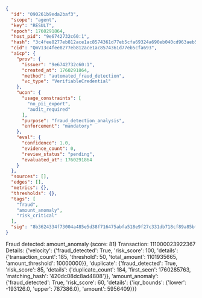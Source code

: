 ```json
{
  "id": "090261b9eda2baf3",
  "scope": "agent",
  "key": "RESULT",
  "epoch": 1760291864,
  "host_pid": "9e6742732c60:1",
  "hash": "3c4fee8277eb812ace1ac8574361d77eb5cfa69324a690eb040cd963aeb5246b",
  "cid": "QmV13c4fee8277eb812ace1ac8574361d77eb5cfa693",
  "aicp": {
    "prov": {
      "issuer": "9e6742732c60:1",
      "created_at": 1760291864,
      "method": "automated_fraud_detection",
      "vc_type": "VerifiableCredential"
    },
    "ucon": {
      "usage_constraints": [
        "no_pii_export",
        "audit_required"
      ],
      "purpose": "fraud_detection_analysis",
      "enforcement": "mandatory"
    },
    "eval": {
      "confidence": 1.0,
      "evidence_count": 0,
      "review_status": "pending",
      "evaluated_at": 1760291864
    }
  },
  "sources": [],
  "edges": [],
  "metrics": {},
  "thresholds": {},
  "tags": [
    "fraud",
    "amount_anomaly",
    "risk_critical"
  ],
  "sig": "8b3624334f73004a485e5d38f716475abfa518e9f27c331db718cf89a85bfdd5"
}
```

Fraud detected: amount_anomaly (score: 81)
Transaction: 111000023922367
Details: {'velocity': {'fraud_detected': True, 'risk_score': 100, 'details': {'transaction_count': 185, 'threshold': 50, 'total_amount': 1101935665, 'amount_threshold': 10000000}}, 'duplicate': {'fraud_detected': True, 'risk_score': 85, 'details': {'duplicate_count': 184, 'first_seen': 1760285763, 'matching_hash': '420dc08dc8ad4808'}}, 'amount_anomaly': {'fraud_detected': True, 'risk_score': 60, 'details': {'iqr_bounds': {'lower': -193126.0, 'upper': 787386.0}, 'amount': 5956409}}}